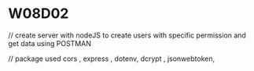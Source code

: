 # W08D02
// create server with nodeJS to create users with specific permission
and get data using POSTMAN

// package used
cors , express , dotenv, dcrypt , jsonwebtoken,
